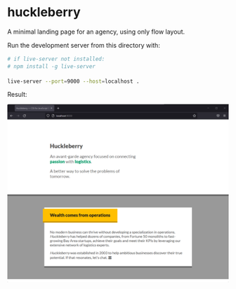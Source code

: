 # huckleberry

A minimal landing page for an agency, using only flow layout.

Run the development server from this directory with:

```bash
# if live-server not installed:
# npm install -g live-server 

live-server --port=9000 --host=localhost .
```

Result:

![A landing page for a fictional agency called Huckleberry. It looks good!](huckleberry.png)